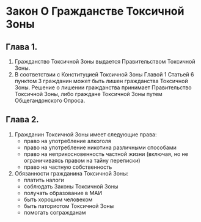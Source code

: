 # Закон О Гражданстве Токсичной Зоны

## Глава 1.

1. Гражданство Токсичной Зоны выдается Правительством Токсичной Зоны.
2. В соответствии с Конституцией Токсичной Зоны Главой 1 Статьей 6 пунктом 3 гражданин может быть лишен гражданства Токсичной Зоны. Решение о лишении гражданства принимает Правительство Токсичной Зоны, либо граждане Токсичной Зоны путем Общегандонского Опроса.

## Глава 2.

1. Гражданин Токсичной Зоны имеет следующие права:
    - право на употребление алкоголя
    - право на употребление никотина различными способами
    - право на неприкосновенность частной жизни (включая, но не ограничиваясь правом на тайну переписки)
    - право на частную собственность
2. Обязанности гражданина Токсичной Зоны:
    - платить налоги
    - соблюдать Законы Токсичной Зоны
    - получать образование в МАИ
    - быть хорошим человеком
    - быть паториотом Токсичной Зоны
    - помогать согражданам
